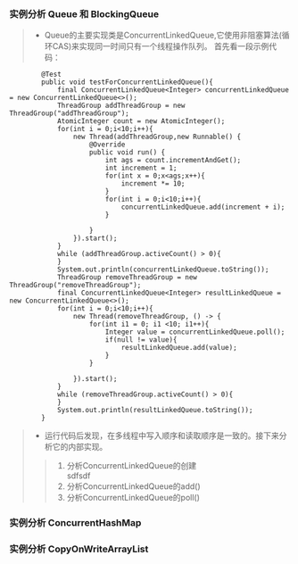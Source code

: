 ### 实例分析 Queue 和 BlockingQueue
> * Queue的主要实现类是ConcurrentLinkedQueue,它使用非阻塞算法(循环CAS)来实现同一时间只有一个线程操作队列。
首先看一段示例代码：
```
        @Test
        public void testForConcurrentLinkedQueue(){
            final ConcurrentLinkedQueue<Integer> concurrentLinkedQueue = new ConcurrentLinkedQueue<>();
            ThreadGroup addThreadGroup = new ThreadGroup("addThreadGroup");
            AtomicInteger count = new AtomicInteger();
            for(int i = 0;i<10;i++){
                new Thread(addThreadGroup,new Runnable() {
                    @Override
                    public void run() {
                        int ags = count.incrementAndGet();
                        int increment = 1;
                        for(int x = 0;x<ags;x++){
                            increment *= 10;
                        }
                        for(int i = 0;i<10;i++){
                            concurrentLinkedQueue.add(increment + i);
                        }
    
                    }
                }).start();
            }
            while (addThreadGroup.activeCount() > 0){
            }
            System.out.println(concurrentLinkedQueue.toString());
            ThreadGroup removeThreadGroup = new ThreadGroup("removeThreadGroup");
            final ConcurrentLinkedQueue<Integer> resultLinkedQueue = new ConcurrentLinkedQueue<>();
            for(int i = 0;i<10;i++){
                new Thread(removeThreadGroup, () -> {
                    for(int i1 = 0; i1 <10; i1++){
                        Integer value = concurrentLinkedQueue.poll();
                        if(null != value){
                            resultLinkedQueue.add(value);
                        }
                    }
    
                }).start();
            }
            while (removeThreadGroup.activeCount() > 0){
            }
            System.out.println(resultLinkedQueue.toString());
        }
```
> * 运行代码后发现，在多线程中写入顺序和读取顺序是一致的。接下来分析它的内部实现。
>> 1. 分析ConcurrentLinkedQueue的创建        
sdfsdf
>> 2. 分析ConcurrentLinkedQueue的add()
>> 3. 分析ConcurrentLinkedQueue的poll()




### 实例分析 ConcurrentHashMap

### 实例分析 CopyOnWriteArrayList